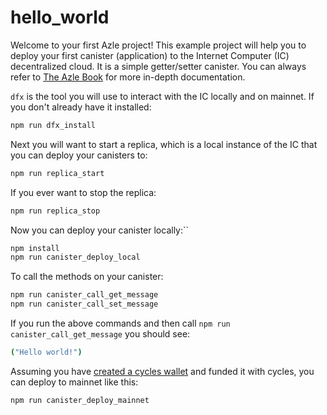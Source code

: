 # hello_world

Welcome to your first Azle project! This example project will help you to deploy your first canister (application) to the Internet Computer (IC) decentralized cloud. It is a simple getter/setter canister. You can always refer to [The Azle Book](https://demergent-labs.github.io/azle/) for more in-depth documentation.

`dfx` is the tool you will use to interact with the IC locally and on mainnet. If you don't already have it installed:

```bash
npm run dfx_install
```

Next you will want to start a replica, which is a local instance of the IC that you can deploy your canisters to:

```bash
npm run replica_start
```

If you ever want to stop the replica:

```bash
npm run replica_stop
```

Now you can deploy your canister locally:``

```bash
npm install
npm run canister_deploy_local
```

To call the methods on your canister:

```bash
npm run canister_call_get_message
npm run canister_call_set_message
```

If you run the above commands and then call `npm run canister_call_get_message` you should see:

```bash
("Hello world!")
```

Assuming you have [created a cycles wallet](https://internetcomputer.org/docs/current/developer-docs/quickstart/network-quickstart) and funded it with cycles, you can deploy to mainnet like this:

```bash
npm run canister_deploy_mainnet
```
